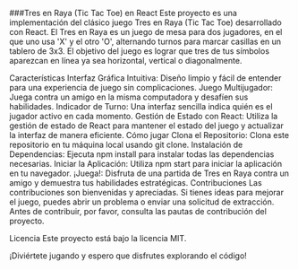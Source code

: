 ###Tres en Raya (Tic Tac Toe) en React
Este proyecto es una implementación del clásico juego Tres en Raya (Tic Tac Toe) desarrollado con React. El Tres en Raya es un juego de mesa para dos jugadores, en el que uno usa 'X' y el otro 'O', alternando turnos para marcar casillas en un tablero de 3x3. El objetivo del juego es lograr que tres de tus símbolos aparezcan en línea ya sea horizontal, vertical o diagonalmente.

Características
Interfaz Gráfica Intuitiva: Diseño limpio y fácil de entender para una experiencia de juego sin complicaciones.
Juego Multijugador: Juega contra un amigo en la misma computadora y desafíen sus habilidades.
Indicador de Turno: Una interfaz sencilla indica quién es el jugador activo en cada momento.
Gestión de Estado con React: Utiliza la gestión de estado de React para mantener el estado del juego y actualizar la interfaz de manera eficiente.
Cómo jugar
Clona el Repositorio: Clona este repositorio en tu máquina local usando git clone.
Instalación de Dependencias: Ejecuta npm install para instalar todas las dependencias necesarias.
Iniciar la Aplicación: Utiliza npm start para iniciar la aplicación en tu navegador.
¡Juega!: Disfruta de una partida de Tres en Raya contra un amigo y demuestra tus habilidades estratégicas.
Contribuciones
Las contribuciones son bienvenidas y apreciadas. Si tienes ideas para mejorar el juego, puedes abrir un problema o enviar una solicitud de extracción. Antes de contribuir, por favor, consulta las pautas de contribución del proyecto.

Licencia
Este proyecto está bajo la licencia MIT.

¡Diviértete jugando y espero que disfrutes explorando el código!

